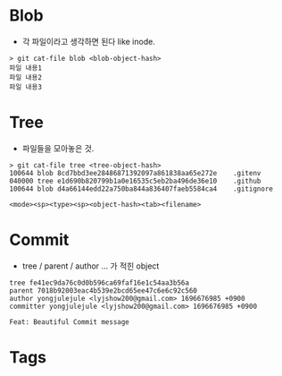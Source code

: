 # Blob

- 각 파일이라고 생각하면 된다 like inode.

```
> git cat-file blob <blob-object-hash>
파일 내용1
파일 내용2
파일 내용3
```

# Tree

- 파일들을 모아놓은 것.

```
> git cat-file tree <tree-object-hash>
100644 blob 8cd7bbd3ee28486871392097a861838aa65e272e    .gitenv
040000 tree e1d690b820799b1a0e16535c5eb2ba496de36e10    .github
100644 blob d4a66144edd22a750ba844a836407faeb5584ca4    .gitignore
```

`<mode><sp><type><sp><object-hash><tab><filename>`
# Commit

- tree / parent / author ... 가 적힌 object
```
tree fe41ec9da76c0d0b596ca69faf16e1c54aa3b56a
parent 7018b92003eac4b539e2bcd65ee47c6e6c92c560
author yongjulejule <lyjshow200@gmail.com> 1696676985 +0900
committer yongjulejule <lyjshow200@gmail.com> 1696676985 +0900
	
Feat: Beautiful Commit message
```

# Tags
